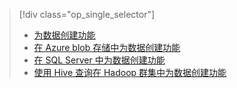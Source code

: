 > [!div class="op_single_selector"]
> * [为数据创建功能](../articles/machine-learning/team-data-science-process/create-features.md)
> * [在 Azure blob 存储中为数据创建功能](../articles/machine-learning/team-data-science-process/create-features-blob.md)
> * [在 SQL Server 中为数据创建功能](../articles/machine-learning/team-data-science-process/create-features-sql-server.md)
> * [使用 Hive 查询在 Hadoop 群集中为数据创建功能](../articles/machine-learning/team-data-science-process/create-features-hive.md)
> 
> 


